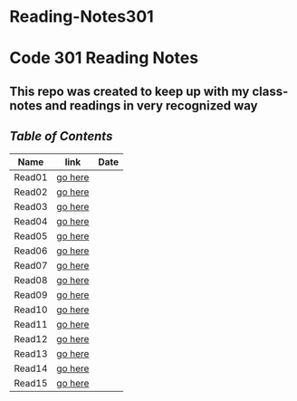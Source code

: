 # Reading-Notes301

# **Code 301 Reading Notes**
## This repo was created to keep up with my class-notes and readings in very recognized way
## ***Table of Contents***

| Name            | link                 | Date       |
| --------------- | -------------------  |----------- |
|Read01           | [go here](class01.md)|  |
|Read02           | [go here](class02.md)|  |
|Read03           | [go here](read03.md) |  |
|Read04           | [go here](read04.md) |  |
|Read05           | [go here](read05.md) |  |
|Read06           | [go here](read06.md) |  | 
|Read07           | [go here](read07.md) |  |
|Read08           | [go here](read08.md) |  |
|Read09           | [go here](read09.md) |  |
|Read10           | [go here](read10.md) |  |
|Read11           | [go here](read11.md) |  |
|Read12           | [go here](read12.md) |  |
|Read13           | [go here](read13.md) |  |
|Read14           | [go here](read14a.md)|  |
|Read15           | [go here](read14b.md)|  |
